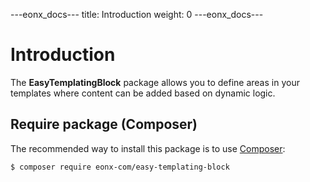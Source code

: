 ---eonx_docs---
title: Introduction
weight: 0
---eonx_docs---

# Introduction

The **EasyTemplatingBlock** package allows you to define areas in your templates where content can be added
based on dynamic logic.

## Require package (Composer)

The recommended way to install this package is to use [Composer][1]:

```bash
$ composer require eonx-com/easy-templating-block
```

[1]: https://getcomposer.org/
